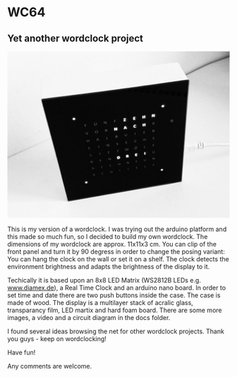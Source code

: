 # WC64
## Yet another wordclock project

![Image of wordclock](https://github.com/chess-levin/WC64/blob/master/docs/img/wc64_front.jpg)

This is my version of a wordclock. I was trying out the arduino platform and this made so much fun, so I decided to build my own wordclock. The dimensions of my wordclock are approx. 11x11x3 cm. You can clip of the front panel and turn it by 90 degress 
in order to change the posing variant: You can hang the clock on the wall or set it on a shelf. The clock detects
the environment brightness and adapts the brightness of the display to it.

Techically it is based upon an 8x8 LED Matrix (WS2812B LEDs e.g. www.diamex.de), a Real Time Clock and an arduino nano board. In order to set time and date there are two push buttons inside the case. The case is made of wood. The display is a multilayer stack of acralic glass, transparancy film, LED martix and hard foam board. There are some more images, a video and a circuit diagram in the docs folder.

I found several ideas browsing the net for other wordclock projects. Thank you guys - keep on  wordclocking!

Have fun!

Any comments are welcome.
